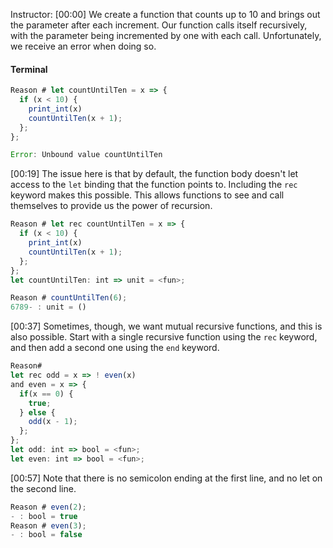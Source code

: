 Instructor: [00:00] We create a function that counts up to 10 and brings out the parameter after each increment. Our function calls itself recursively, with the parameter being incremented by one with each call. Unfortunately, we receive an error when doing so. 

#### Terminal
```javascript
Reason # let countUntilTen = x => {
  if (x < 10) {
    print_int(x)
    countUntilTen(x + 1);
  };
};

Error: Unbound value countUntilTen 
```

[00:19] The issue here is that by default, the function body doesn't let access to the `let` binding that the function points to. Including the `rec` keyword makes this possible. This allows functions to see and call themselves to provide us the power of recursion. 

```javascript
Reason # let rec countUntilTen = x => {
  if (x < 10) {
    print_int(x)
    countUntilTen(x + 1);
  };
};
let countUntilTen: int => unit = <fun>;

Reason # countUntilTen(6);
6789- : unit = () 
```

[00:37] Sometimes, though, we want mutual recursive functions, and this is also possible. Start with a single recursive function using the `rec` keyword, and then add a second one using the `end` keyword. 

```javascript
Reason#
let rec odd = x => ! even(x)
and even = x => {
  if(x == 0) {
    true;
  } else {
    odd(x - 1);
  };
};
let odd: int => bool = <fun>;
let even: int => bool = <fun>;
```

[00:57] Note that there is no semicolon ending at the first line, and no let on the second line.

```javascript
Reason # even(2);
- : bool = true 
Reason # even(3);
- : bool = false
```